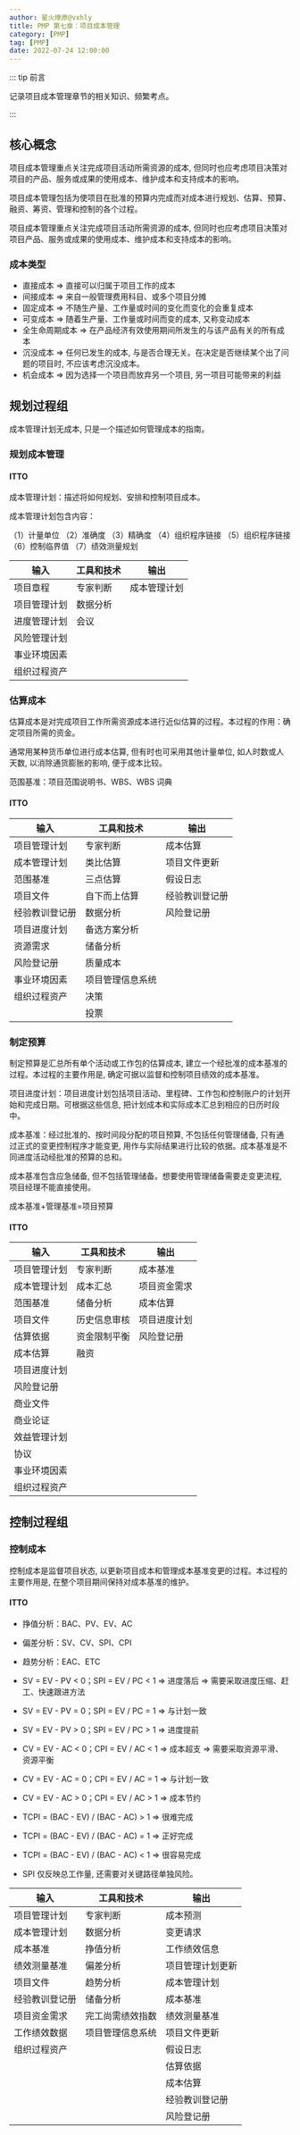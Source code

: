 ```yaml
---
author: 星火燎原@vxhly
title: PMP 第七章：项目成本管理
category: [PMP]
tag: [PMP]
date: 2022-07-24 12:00:00
---
```


::: tip 前言

记录项目成本管理章节的相关知识、频繁考点。

:::

<!-- more -->

## 核心概念

项目成本管理重点关注完成项目活动所需资源的成本, 但同时也应考虑项目决策对项目的产品、服务或成果的使用成本、维护成本和支持成本的影响。

项目成本管理包括为使项目在批准的预算内完成而对成本进行规划、估算、预算、融资、筹资、管理和控制的各个过程。

项目成本管理重点关注完成项目活动所需资源的成本, 但同时也应考虑项目决策对项目产品、服务或成果的使用成本、维护成本和支持成本的影响。

### 成本类型

- 直接成本 => 直接可以归属于项目工作的成本
- 间接成本 => 来自一般管理费用科目、或多个项目分摊
- 固定成本 => 不随生产量、工作量或时间的变化而变化的会重复成本
- 可变成本 => 随着生产量、工作量或时间而变的成本, 又称变动成本
- 全生命周期成本 => 在产品经济有效使用期间所发生的与该产品有关的所有成本
- 沉没成本 => 任何已发生的成本, 与是否合理无关。在决定是否继续某个出了问题的项目时, 不应该考虑沉没成本。
- 机会成本 => 因为选择一个项目而放弃另一个项目, 另一项目可能带来的利益

## 规划过程组

成本管理计划无成本, 只是一个描述如何管理成本的指南。

### 规划成本管理

#### ITTO

成本管理计划：描述将如何规划、安排和控制项目成本。

成本管理计划包含内容：

（1）计量单位
（2）准确度
（3）精确度
（4）组织程序链接
（5）组织程序链接
（6）控制临界值
（7）绩效测量规划

| 输入         | 工具和技术 | 输出         |
| ------------ | ---------- | ------------ |
| 项目章程     | 专家判断   | 成本管理计划 |
| 项目管理计划 | 数据分析   |              |
| 进度管理计划 | 会议       |              |
| 风险管理计划 |            |              |
| 事业环境因素 |            |              |
| 组织过程资产 |            |              |

### 估算成本

估算成本是对完成项目工作所需资源成本进行近似估算的过程。本过程的作用：确定项目所需的资金。

通常用某种货币单位进行成本估算, 但有时也可采用其他计量单位, 如人时数或人天数, 以消除通货膨胀的影响, 便于成本比较。

范围基准：项目范围说明书、WBS、WBS 词典

#### ITTO

| 输入           | 工具和技术       | 输出           |
| -------------- | ---------------- | -------------- |
| 项目管理计划   | 专家判断         | 成本估算       |
| 成本管理计划   | 类比估算         | 项目文件更新   |
| 范围基准       | 三点估算         | 假设日志       |
| 项目文件       | 自下而上估算     | 经验教训登记册 |
| 经验教训登记册 | 数据分析         | 风险登记册     |
| 项目进度计划   | 备选方案分析     |                |
| 资源需求       | 储备分析         |                |
| 风险登记册     | 质量成本         |                |
| 事业环境因素   | 项目管理信息系统 |                |
| 组织过程资产   | 决策             |                |
|                | 投票             |                |

### 制定预算

制定预算是汇总所有单个活动或工作包的估算成本, 建立一个经批准的成本基准的过程。本过程的主要作用是, 确定可据以监督和控制项目绩效的成本基准。

项目进度计划：项目进度计划包括项目活动、里程碑、工作包和控制账户的计划开始和完成日期。可根据这些信息, 把计划成本和实际成本汇总到相应的日历时段中。

成本基准：经过批准的、按时间段分配的项目预算, 不包括任何管理储备, 只有通过正式的变更控制程序才能变更, 用作与实际结果进行比较的依据。成本基准是不同进度活动经批准的预算的总和。

成本基准包含应急储备, 但不包括管理储备。想要使用管理储备需要走变更流程, 项目经理不能直接使用。

成本基准+管理基准=项目预算

#### ITTO

| 输入         | 工具和技术   | 输出         |
| ------------ | ------------ | ------------ |
| 项目管理计划 | 专家判断     | 成本基准     |
| 成本管理计划 | 成本汇总     | 项目资金需求 |
| 范围基准     | 储备分析     | 成本估算     |
| 项目文件     | 历史信息审核 | 项目进度计划 |
| 估算依据     | 资金限制平衡 | 风险登记册   |
| 成本估算     | 融资         |              |
| 项目进度计划 |              |              |
| 风险登记册   |              |              |
| 商业文件     |              |              |
| 商业论证     |              |              |
| 效益管理计划 |              |              |
| 协议         |              |              |
| 事业环境因素 |              |              |
| 组织过程资产 |              |              |

## 控制过程组

### 控制成本

控制成本是监督项目状态, 以更新项目成本和管理成本基准变更的过程。本过程的主要作用是, 在整个项目期间保持对成本基准的维护。

#### ITTO

- 挣值分析：BAC、PV、EV、AC
- 偏差分析：SV、CV、SPI、CPI
- 趋势分析：EAC、ETC

- SV = EV - PV < 0；SPI = EV / PC < 1 => 进度落后 => 需要采取进度压缩、赶工、快速跟进方法
- SV = EV - PV = 0；SPI = EV / PC = 1 => 与计划一致
- SV = EV - PV > 0；SPI = EV / PC > 1 => 进度提前

- CV = EV - AC < 0；CPI = EV / AC < 1 => 成本超支 => 需要采取资源平滑、资源平衡
- CV = EV - AC = 0；CPI = EV / AC = 1 => 与计划一致
- CV = EV - AC > 0；CPI = EV / AC > 1 => 成本节约

- TCPI = (BAC - EV) / (BAC - AC) > 1 => 很难完成
- TCPI = (BAC - EV) / (BAC - AC) = 1 => 正好完成
- TCPI = (BAC - EV) / (BAC - AC) < 1 => 很容易完成

- SPI 仅反映总工作量, 还需要对关键路径单独风险。

| 输入           | 工具和技术       | 输出             |
| -------------- | ---------------- | ---------------- |
| 项目管理计划   | 专家判断         | 成本预测         |
| 成本管理计划   | 数据分析         | 变更请求         |
| 成本基准       | 挣值分析         | 工作绩效信息     |
| 绩效测量基准   | 偏差分析         | 项目管理计划更新 |
| 项目文件       | 趋势分析         | 成本管理计划     |
| 经验教训登记册 | 储备分析         | 成本基准         |
| 项目资金需求   | 完工尚需绩效指数 | 绩效测量基准     |
| 工作绩效数据   | 项目管理信息系统 | 项目文件更新     |
| 组织过程资产   |                  | 假设日志         |
|                |                  | 估算依据         |
|                |                  | 成本估算         |
|                |                  | 经验教训登记册   |
|                |                  | 风险登记册       |
